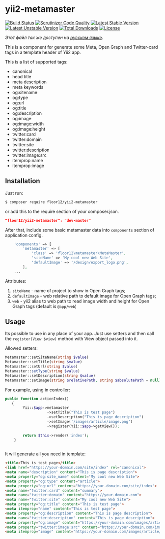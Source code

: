# yii2-metamaster
[![Build Status](https://travis-ci.org/floor12/yii2-metamaster.svg?branch=master)](https://travis-ci.org/floor12/yii2-metamaster)
[![Scrutinizer Code Quality](https://scrutinizer-ci.com/g/floor12/yii2-metamaster/badges/quality-score.png?b=master)](https://scrutinizer-ci.com/g/floor12/yii2-metamaster/?branch=master)
[![Latest Stable Version](https://poser.pugx.org/floor12/yii2-metamaster/v/stable)](https://packagist.org/packages/floor12/yii2-metamaster)
[![Latest Unstable Version](https://poser.pugx.org/floor12/yii2-metamaster/v/unstable)](https://packagist.org/packages/floor12/yii2-metamaster)
[![Total Downloads](https://poser.pugx.org/floor12/yii2-metamaster/downloads)](https://packagist.org/packages/floor12/yii2-metamaster)
[![License](https://poser.pugx.org/floor12/yii2-metamaster/license)](https://packagist.org/packages/floor12/yii2-metamaster)

*Этот файл так же доступен на [русском языке](README_RUS.md).*

This is a component for generate some Meta, Open Graph and Twitter-card tags in a template header of Yii2 app.

This is a list of supported tags:
- canonical
- head title
- meta description
- meta keywords
- og:sitename
- og:type
- og:url
- og:title
- og:description
- og:image
- og:image:width
- og:image:height
- twitter:card
- twitter:domain
- twitter:site
- twitter:description
- twitter:image:src
- itemprop:name
- itemprop:image

Installation
------------

Just run:
```bash
$ composer require floor12/yii2-metamaster
```
or add this to the require section of your composer.json.
```json
"floor12/yii2-metamaster": "dev-master"
```

After that, include some basic metamaster data into `components` section of application config.
```php  
    'components' => [
        'metamaster' => [
            'class' => 'floor12\metamaster\MetaMaster',
            'siteName' => 'My cool new Web Site',
            'defaultImage' => '/design/export_logo.png',
        ],
    ...
```

Attributes:
1. `siteName` - name of project to show in Open Graph tags;
2. `defaultImage` - web relative path to default image for Open Graph tags;
3. `web` - yii2 alias to web path to read image width and height for Open Graph tags (default is `@app/web`)


Usage
------------

Its possible to use in any place of your app. Just use setters and then call the `register(View $view)` method with View object passed into it.

Allowed setters:
```php
Metamaster::setSiteName(string $value)
Metamaster::setTitle(string $value)
Metamaster::setUrl(string $value)
Metamaster::setType(string $value)
Metamaster::setDescription(string $value)
Metamaster::setImage(string $relativePath, string $absolutePath = null)
```

For example, using in controller:

```php
public function actionIndex()
   {
        Yii::$app->metamaster
                   ->setTitle("This is test page")
                   ->setDescription("This is page description")
                   ->setImage('/images/article/image.png')
                   ->register(Yii::$app->getView());
                   
        return $this->render('index');
    }
      
```

It will generate all you need in template:
```html
<title>This is test page</title>
<link href="https://your-domain.com/site/index" rel="canonical">
<meta name="description" content="This is page description">
<meta property="og:site_name" content="My cool new Web Site">
<meta property="og:type" content="article">
<meta property="og:url" content="https://your-domain.com/site/index">
<meta name="twitter:card" content="summary">
<meta name="twitter:domain" content="https://your-domain.com">
<meta name="twitter:site" content="My cool new Web Site">
<meta property="og:title" content="This is test page">
<meta itemprop="name" content="This is test page">
<meta property="og:description" content="This is page description">
<meta name="twitter:description" content="This is page description">
<meta property="og:image" content="https://your-domain.com/images/article/image.png">
<meta property="twitter:image:src" content="https://your-domain.com/images/article/image.png">
<meta itemprop="image" content="https://your-domain.com/images/article/image.png">
```

